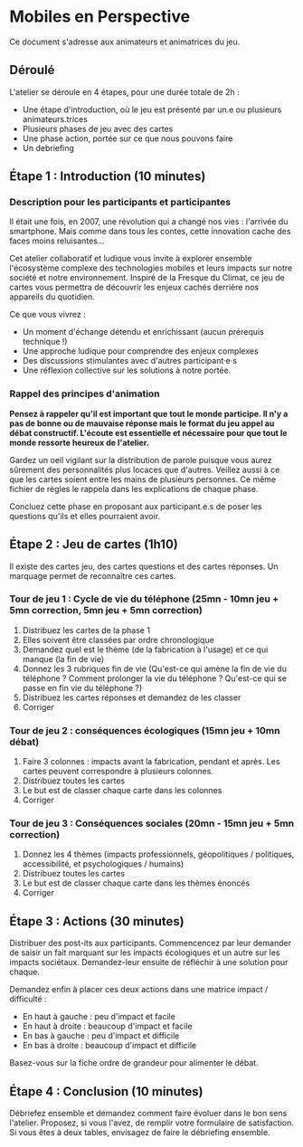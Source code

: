 # Mobiles en Perspective

Ce document s'adresse aux animateurs et animatrices du jeu.

## Déroulé

L'atelier se déroule en 4 étapes, pour une durée totale de 2h :

- Une étape d'introduction, où le jeu est présenté par un.e ou plusieurs animateurs.trices
- Plusieurs phases de jeu avec des cartes
- Une phase action, portée sur ce que nous pouvons faire
- Un debriefing

## Étape 1 : Introduction (10 minutes)

### Description pour les participants et participantes

Il était une fois, en 2007, une révolution qui a changé nos vies : l'arrivée du smartphone. Mais comme dans tous les contes, cette innovation cache des faces moins reluisantes...

Cet atelier collaboratif et ludique vous invite à explorer ensemble l'écosystème complexe des technologies mobiles et leurs impacts sur notre société et notre environnement. Inspiré de la Fresque du Climat, ce jeu de cartes vous permettra de découvrir les enjeux cachés derrière nos appareils du quotidien.

Ce que vous vivrez :

- Un moment d'échange détendu et enrichissant (aucun prérequis technique !)
- Une approche ludique pour comprendre des enjeux complexes
- Des discussions stimulantes avec d'autres participant·e·s
- Une réflexion collective sur les solutions à notre portée.

### Rappel des principes d'animation

**Pensez à rappeler qu'il est important que tout le monde participe. Il n'y a pas de bonne ou de mauvaise réponse mais le format du jeu appel au débat constructif. L'écoute est essentielle et nécessaire pour que tout le monde ressorte heureux de l'atelier.**

Gardez un oeil vigilant sur la distribution de parole puisque vous aurez sûrement des personnalités plus locaces que d'autres. Veillez aussi à ce que les cartes soient entre les mains de plusieurs personnes. Ce même fichier de règles le rappela dans les explications de chaque phase.

Concluez cette phase en proposant aux participant.e.s de poser les questions qu'ils et elles pourraient avoir.

## Étape 2 : Jeu de cartes (1h10)

Il existe des cartes jeu, des cartes questions et des cartes réponses. Un marquage permet de reconnaître ces cartes.

### Tour de jeu 1 : Cycle de vie du téléphone (25mn - 10mn jeu + 5mn correction, 5mn jeu + 5mn correction)

  1. Distribuez les cartes de la phase 1
  2. Elles soivent être classées par ordre chronologique
  3. Demandez quel est le thème (de la fabrication à l'usage) et ce qui manque (la fin de vie)
  4. Donnez les 3 rubriques fin de vie (Qu'est-ce qui amène la fin de vie du téléphone ? Comment prolonger la vie du téléphone ? Qu'est-ce qui se passe en fin vie du téléphone ?)
  5. Distribuez les cartes réponses et demandez de les classer
  6. Corriger

### Tour de jeu 2 : conséquences écologiques (15mn jeu + 10mn débat)

  1. Faire 3 colonnes : impacts avant la fabrication, pendant et après. Les cartes peuvent correspondre à plusieurs colonnes.
  2. Distribuez toutes les cartes
  3. Le but est de classer chaque carte dans les colonnes
  4. Corriger

### Tour de jeu 3 : Conséquences sociales (20mn - 15mn jeu + 5mn correction)

  1. Donnez les 4 thèmes (impacts professionnels, géopolitiques / politiques, accessibilité, et psychologiques / humains)
  2. Distribuez toutes les cartes
  3. Le but est de classer chaque carte dans les thèmes énoncés
  4. Corriger
     
## Étape 3 : Actions (30 minutes)

Distribuer des post-its aux participants. Commencencez par leur demander de saisir un fait marquant sur les impacts écologiques et un autre sur les impacts sociétaux.
Demandez-leur ensuite de réfléchir à une solution pour chaque.

Demandez enfin à placer ces deux actions dans une matrice impact / difficulté :

- En haut à gauche : peu d'impact et facile
- En haut à droite : beaucoup d'impact et facile
- En bas à gauche : peu d'impact et difficile
- En bas à droite : beaucoup d'impact et difficile

Basez-vous sur la fiche ordre de grandeur pour alimenter le débat.

## Étape 4 : Conclusion (10 minutes)

Débriefez ensemble et demandez comment faire évoluer dans le bon sens l'atelier.
Proposez, si vous l'avez, de remplir votre formulaire de satisfaction.
Si vous êtes à deux tables, envisagez de faire le débriefing ensemble.
